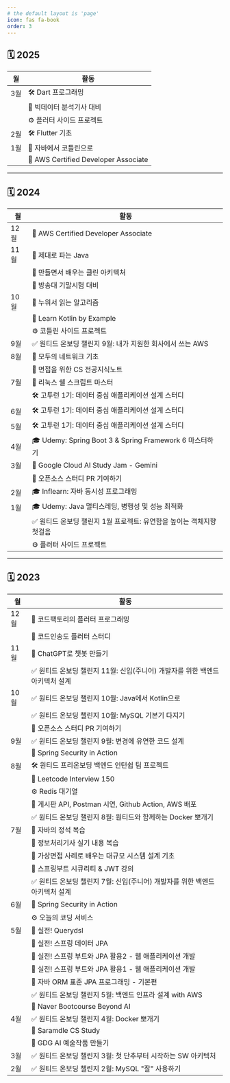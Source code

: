 ```yaml
---
# the default layout is 'page'
icon: fas fa-book
order: 3
---
```


## 🗓️ 2025

| 월 | 활동                                   |
|--|--------------------------------------|
| 3월 | 🛠️ Dart 프로그래밍                       |
|  | 📝 빅데이터 분석기사 대비                      |
|  | ⚙️ 플러터 사이드 프로젝트                      |
| 2월 | 🛠️ Flutter 기초                       |
| 1월 | 📖 자바에서 코틀린으로                        |
|  | 📝 AWS Certified Developer Associate |

---

## 🗓️ 2024

| 월   | 활동                                                                 |
|------|--------------------------------------------------------------------|
| 12월 | 📖 AWS Certified Developer Associate                                |
| 11월 | 📖 제대로 파는 Java                                                  |
|      | 📖 만들면서 배우는 클린 아키텍처                                     |
|      | 📝 방송대 기말시험 대비                                              |
| 10월 | 📖 누워서 읽는 알고리즘                                              |
|      | 📖 Learn Kotlin by Example                                         |
|      | ⚙️ 코틀린 사이드 프로젝트                                            |
| 9월  | ✅ 원티드 온보딩 챌린지 9월: 내가 지원한 회사에서 쓰는 AWS            |
| 8월  | 📖 모두의 네트워크 기초                                              |
|      | 📝 면접을 위한 CS 전공지식노트                                       |
| 7월  | 📖 리눅스 쉘 스크립트 마스터                                         |
|      | 🛠️ 고투런 1기: 데이터 중심 애플리케이션 설계 스터디                  |
| 6월  | 🛠️ 고투런 1기: 데이터 중심 애플리케이션 설계 스터디                  |
| 5월  | 🛠️ 고투런 1기: 데이터 중심 애플리케이션 설계 스터디                  |
| 4월  | 🎓 Udemy: Spring Boot 3 & Spring Framework 6 마스터하기              |
| 3월  | 🌟 Google Cloud AI Study Jam - Gemini                              |
|      | 🤝 오픈소스 스터디 PR 기여하기                                       |
| 2월  | 🎓 Inflearn: 자바 동시성 프로그래밍                                   |
| 1월  | 🎓 Udemy: Java 멀티스레딩, 병행성 및 성능 최적화                     |
|      | ✅ 원티드 온보딩 챌린지 1월 프로젝트: 유연함을 높이는 객체지향 첫걸음 |
|      | ⚙️ 플러터 사이드 프로젝트                                            |

---

## 🗓️ 2023

| 월   | 활동                                                                 |
|------|----------------------------------------------------------------------|
| 12월 | 📖 코드팩토리의 플러터 프로그래밍                                    |
|      | 🤝 코드인송도 플러터 스터디                                          |
| 11월 | 🤖 ChatGPT로 챗봇 만들기                                              |
|      | ✅ 원티드 온보딩 챌린지 11월: 신입(주니어) 개발자를 위한 백엔드 아키텍처 설계 |
| 10월 | ✅ 원티드 온보딩 챌린지 10월: Java에서 Kotlin으로                     |
|      | ✅ 원티드 온보딩 챌린지 10월: MySQL 기본기 다지기                     |
|      | 🤝 오픈소스 스터디 PR 기여하기                                       |
| 9월  | ✅ 원티드 온보딩 챌린지 9월: 변경에 유연한 코드 설계                  |
|      | 📖 Spring Security in Action                                         |
| 8월  | 🛠️ 원티드 프리온보딩 백엔드 인턴쉽 팀 프로젝트                      |
|      | 🧩 Leetcode Interview 150                                            |
|      | ⚙️ Redis 대기열                                                      |
|      | 🚀 게시판 API, Postman 시연, Github Action, AWS 배포                 |
|      | ✅ 원티드 온보딩 챌린지 8월: 원티드와 함께하는 Docker 뽀개기          |
| 7월  | 📖 자바의 정석 복습                                                  |
|      | 📝 정보처리기사 실기 내용 복습                                       |
|      | 📖 가상면접 사례로 배우는 대규모 시스템 설계 기초                    |
|      | 📖 스프링부트 시큐리티 & JWT 강의                                    |
|      | ✅ 원티드 온보딩 챌린지 7월: 신입(주니어) 개발자를 위한 백엔드 아키텍처 설계 |
| 6월  | 📖 Spring Security in Action                                         |
|      | ⚙️ 오늘의 코딩 서비스                                               |
| 5월  | 📖 실전! Querydsl                                                   |
|      | 📖 실전! 스프링 데이터 JPA                                           |
|      | 📖 실전! 스프링 부트와 JPA 활용2 - 웹 애플리케이션 개발              |
|      | 📖 실전! 스프링 부트와 JPA 활용1 - 웹 애플리케이션 개발              |
|      | 📖 자바 ORM 표준 JPA 프로그래밍 - 기본편                            |
|      | ✅ 원티드 온보딩 챌린지 5월: 백엔드 인프라 설계 with AWS             |
|      | 🌟 Naver Bootcourse Beyond AI                                       |
| 4월  | ✅ 원티드 온보딩 챌린지 4월: Docker 뽀개기                          |
|      | 🧠 Saramdle CS Study                                                |
|      | 🎨 GDG AI 예술작품 만들기                                           |
| 3월  | ✅ 원티드 온보딩 챌린지 3월: 첫 단추부터 시작하는 SW 아키텍처        |
| 2월  | ✅ 원티드 온보딩 챌린지 2월: MySQL "잘" 사용하기                    |
